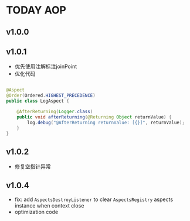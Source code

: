 # TODAY AOP

## v1.0.0

## v1.0.1
- 优先使用注解标注joinPoint
- 优化代码


```java

@Aspect
@Order(Ordered.HIGHEST_PRECEDENCE)
public class LogAspect {

	@AfterReturning(Logger.class)
	public void afterReturning(@Returning Object returnValue) {
		log.debug("@AfterReturning returnValue: [{}]", returnValue);
	}
}

```

## v1.0.2
- 修复空指针异常

## v1.0.4
- fix: add `AspectsDestroyListener` to clear `AspectsRegistry` aspects instance when context close 
- optimization code

